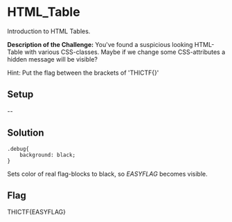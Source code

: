 # HTML_Table
Introduction to HTML Tables.

**Description of the Challenge:**
You've found a suspicious looking HTML-Table with various CSS-classes.
Maybe if we change some CSS-attributes a hidden message will be visible?

Hint: Put the flag between the brackets of 'THICTF{}'

## Setup
--

## Solution
```
.debug{
	background: black;
}
```

Sets color of real flag-blocks to black, so *EASYFLAG* becomes visible.

## Flag
THICTF{EASYFLAG}
